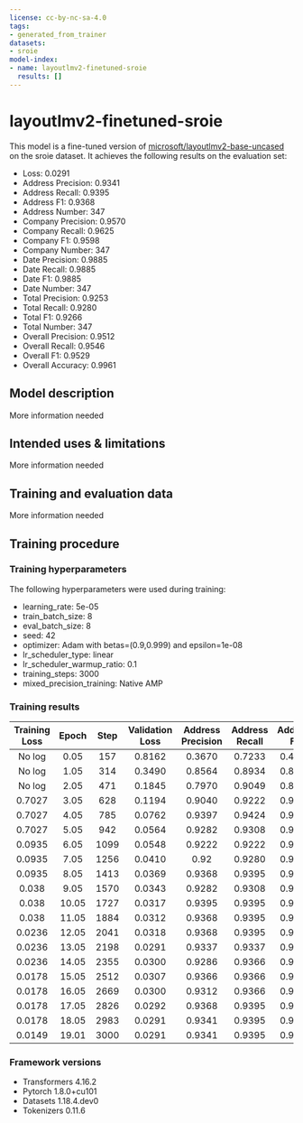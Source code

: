 ```yaml
---
license: cc-by-nc-sa-4.0
tags:
- generated_from_trainer
datasets:
- sroie
model-index:
- name: layoutlmv2-finetuned-sroie
  results: []
---
```


<!-- This model card has been generated automatically according to the information the Trainer had access to. You
should probably proofread and complete it, then remove this comment. -->

# layoutlmv2-finetuned-sroie

This model is a fine-tuned version of [microsoft/layoutlmv2-base-uncased](https://huggingface.co/microsoft/layoutlmv2-base-uncased) on the sroie dataset.
It achieves the following results on the evaluation set:
- Loss: 0.0291
- Address Precision: 0.9341
- Address Recall: 0.9395
- Address F1: 0.9368
- Address Number: 347
- Company Precision: 0.9570
- Company Recall: 0.9625
- Company F1: 0.9598
- Company Number: 347
- Date Precision: 0.9885
- Date Recall: 0.9885
- Date F1: 0.9885
- Date Number: 347
- Total Precision: 0.9253
- Total Recall: 0.9280
- Total F1: 0.9266
- Total Number: 347
- Overall Precision: 0.9512
- Overall Recall: 0.9546
- Overall F1: 0.9529
- Overall Accuracy: 0.9961

## Model description

More information needed

## Intended uses & limitations

More information needed

## Training and evaluation data

More information needed

## Training procedure

### Training hyperparameters

The following hyperparameters were used during training:
- learning_rate: 5e-05
- train_batch_size: 8
- eval_batch_size: 8
- seed: 42
- optimizer: Adam with betas=(0.9,0.999) and epsilon=1e-08
- lr_scheduler_type: linear
- lr_scheduler_warmup_ratio: 0.1
- training_steps: 3000
- mixed_precision_training: Native AMP

### Training results

| Training Loss | Epoch | Step | Validation Loss | Address Precision | Address Recall | Address F1 | Address Number | Company Precision | Company Recall | Company F1 | Company Number | Date Precision | Date Recall | Date F1 | Date Number | Total Precision | Total Recall | Total F1 | Total Number | Overall Precision | Overall Recall | Overall F1 | Overall Accuracy |
|:-------------:|:-----:|:----:|:---------------:|:-----------------:|:--------------:|:----------:|:--------------:|:-----------------:|:--------------:|:----------:|:--------------:|:--------------:|:-----------:|:-------:|:-----------:|:---------------:|:------------:|:--------:|:------------:|:-----------------:|:--------------:|:----------:|:----------------:|
| No log        | 0.05  | 157  | 0.8162          | 0.3670            | 0.7233         | 0.4869     | 347            | 0.0617            | 0.0144         | 0.0234     | 347            | 0.0            | 0.0         | 0.0     | 347         | 0.0             | 0.0          | 0.0      | 347          | 0.3346            | 0.1844         | 0.2378     | 0.9342           |
| No log        | 1.05  | 314  | 0.3490          | 0.8564            | 0.8934         | 0.8745     | 347            | 0.8610            | 0.9280         | 0.8932     | 347            | 0.7297         | 0.8559      | 0.7878  | 347         | 0.0             | 0.0          | 0.0      | 347          | 0.8128            | 0.6693         | 0.7341     | 0.9826           |
| No log        | 2.05  | 471  | 0.1845          | 0.7970            | 0.9049         | 0.8475     | 347            | 0.9211            | 0.9424         | 0.9316     | 347            | 0.9885         | 0.9885      | 0.9885  | 347         | 0.0             | 0.0          | 0.0      | 347          | 0.8978            | 0.7089         | 0.7923     | 0.9835           |
| 0.7027        | 3.05  | 628  | 0.1194          | 0.9040            | 0.9222         | 0.9130     | 347            | 0.8880            | 0.9135         | 0.9006     | 347            | 0.9885         | 0.9885      | 0.9885  | 347         | 0.0             | 0.0          | 0.0      | 347          | 0.9263            | 0.7061         | 0.8013     | 0.9853           |
| 0.7027        | 4.05  | 785  | 0.0762          | 0.9397            | 0.9424         | 0.9410     | 347            | 0.8889            | 0.9222         | 0.9052     | 347            | 0.9885         | 0.9885      | 0.9885  | 347         | 0.7740          | 0.9078       | 0.8355   | 347          | 0.8926            | 0.9402         | 0.9158     | 0.9928           |
| 0.7027        | 5.05  | 942  | 0.0564          | 0.9282            | 0.9308         | 0.9295     | 347            | 0.9296            | 0.9510         | 0.9402     | 347            | 0.9885         | 0.9885      | 0.9885  | 347         | 0.7801          | 0.8588       | 0.8176   | 347          | 0.9036            | 0.9323         | 0.9177     | 0.9946           |
| 0.0935        | 6.05  | 1099 | 0.0548          | 0.9222            | 0.9222         | 0.9222     | 347            | 0.6975            | 0.7378         | 0.7171     | 347            | 0.9885         | 0.9885      | 0.9885  | 347         | 0.8608          | 0.8732       | 0.8670   | 347          | 0.8648            | 0.8804         | 0.8725     | 0.9921           |
| 0.0935        | 7.05  | 1256 | 0.0410          | 0.92              | 0.9280         | 0.9240     | 347            | 0.9486            | 0.9568         | 0.9527     | 347            | 0.9885         | 0.9885      | 0.9885  | 347         | 0.9091          | 0.9222       | 0.9156   | 347          | 0.9414            | 0.9488         | 0.9451     | 0.9961           |
| 0.0935        | 8.05  | 1413 | 0.0369          | 0.9368            | 0.9395         | 0.9381     | 347            | 0.9569            | 0.9597         | 0.9583     | 347            | 0.9772         | 0.9885      | 0.9828  | 347         | 0.9143          | 0.9222       | 0.9182   | 347          | 0.9463            | 0.9524         | 0.9494     | 0.9960           |
| 0.038         | 9.05  | 1570 | 0.0343          | 0.9282            | 0.9308         | 0.9295     | 347            | 0.9624            | 0.9597         | 0.9610     | 347            | 0.9885         | 0.9885      | 0.9885  | 347         | 0.9206          | 0.9020       | 0.9112   | 347          | 0.9500            | 0.9452         | 0.9476     | 0.9958           |
| 0.038         | 10.05 | 1727 | 0.0317          | 0.9395            | 0.9395         | 0.9395     | 347            | 0.9598            | 0.9625         | 0.9612     | 347            | 0.9885         | 0.9885      | 0.9885  | 347         | 0.9280          | 0.9280       | 0.9280   | 347          | 0.9539            | 0.9546         | 0.9543     | 0.9963           |
| 0.038         | 11.05 | 1884 | 0.0312          | 0.9368            | 0.9395         | 0.9381     | 347            | 0.9514            | 0.9597         | 0.9555     | 347            | 0.9885         | 0.9885      | 0.9885  | 347         | 0.9226          | 0.9280       | 0.9253   | 347          | 0.9498            | 0.9539         | 0.9518     | 0.9960           |
| 0.0236        | 12.05 | 2041 | 0.0318          | 0.9368            | 0.9395         | 0.9381     | 347            | 0.9570            | 0.9625         | 0.9598     | 347            | 0.9885         | 0.9885      | 0.9885  | 347         | 0.9043          | 0.8991       | 0.9017   | 347          | 0.9467            | 0.9474         | 0.9471     | 0.9956           |
| 0.0236        | 13.05 | 2198 | 0.0291          | 0.9337            | 0.9337         | 0.9337     | 347            | 0.9598            | 0.9625         | 0.9612     | 347            | 0.9885         | 0.9885      | 0.9885  | 347         | 0.9164          | 0.9164       | 0.9164   | 347          | 0.9496            | 0.9503         | 0.9499     | 0.9960           |
| 0.0236        | 14.05 | 2355 | 0.0300          | 0.9286            | 0.9366         | 0.9326     | 347            | 0.9459            | 0.9568         | 0.9513     | 347            | 0.9885         | 0.9885      | 0.9885  | 347         | 0.9275          | 0.9222       | 0.9249   | 347          | 0.9476            | 0.9510         | 0.9493     | 0.9959           |
| 0.0178        | 15.05 | 2512 | 0.0307          | 0.9366            | 0.9366         | 0.9366     | 347            | 0.9513            | 0.9568         | 0.9540     | 347            | 0.9885         | 0.9885      | 0.9885  | 347         | 0.9275          | 0.9222       | 0.9249   | 347          | 0.9510            | 0.9510         | 0.9510     | 0.9959           |
| 0.0178        | 16.05 | 2669 | 0.0300          | 0.9312            | 0.9366         | 0.9339     | 347            | 0.9543            | 0.9625         | 0.9584     | 347            | 0.9885         | 0.9885      | 0.9885  | 347         | 0.9171          | 0.9251       | 0.9211   | 347          | 0.9477            | 0.9532         | 0.9504     | 0.9959           |
| 0.0178        | 17.05 | 2826 | 0.0292          | 0.9368            | 0.9395         | 0.9381     | 347            | 0.9570            | 0.9625         | 0.9598     | 347            | 0.9885         | 0.9885      | 0.9885  | 347         | 0.9253          | 0.9280       | 0.9266   | 347          | 0.9519            | 0.9546         | 0.9532     | 0.9961           |
| 0.0178        | 18.05 | 2983 | 0.0291          | 0.9341            | 0.9395         | 0.9368     | 347            | 0.9570            | 0.9625         | 0.9598     | 347            | 0.9885         | 0.9885      | 0.9885  | 347         | 0.9253          | 0.9280       | 0.9266   | 347          | 0.9512            | 0.9546         | 0.9529     | 0.9961           |
| 0.0149        | 19.01 | 3000 | 0.0291          | 0.9341            | 0.9395         | 0.9368     | 347            | 0.9570            | 0.9625         | 0.9598     | 347            | 0.9885         | 0.9885      | 0.9885  | 347         | 0.9253          | 0.9280       | 0.9266   | 347          | 0.9512            | 0.9546         | 0.9529     | 0.9961           |


### Framework versions

- Transformers 4.16.2
- Pytorch 1.8.0+cu101
- Datasets 1.18.4.dev0
- Tokenizers 0.11.6
